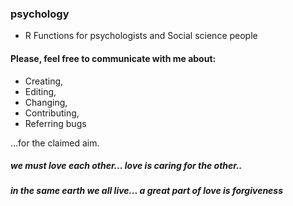 ### psychology
* R Functions for psychologists and Social science people

#### Please, feel free to communicate with me about:
* Creating, 
* Editing, 
* Changing, 
* Contributing, 
* Referring bugs 


...for the claimed aim. 

 ##### we must love each other... love is caring for the other..
 ##### in the same earth we all live... a great part of love is forgiveness
